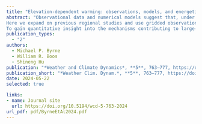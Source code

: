 ```yaml
---
title: "Elevation-dependent warming: observations, models, and energetic mechanisms"
abstract: "Observational data and numerical models suggest that, under climate change, elevated land surfaces warm faster than non-elevated ones. Proposed drivers of this “elevation-dependent warming” (EDW) include surface albedo and water vapour feedbacks, the temperature dependence of longwave emission, and aerosols. Yet the relative importance of each proposed mechanism both regionally and at large scales is unclear, highlighting an incomplete physical understanding of EDW.
Here we expand on previous regional studies and use gridded observations, atmospheric reanalysis, and a range of climate model simulations to investigate EDW over the historical period across the tropics and subtropics (40° S to 40° N). Observations, reanalysis, and fully coupled models exhibit annual mean warming trends (1959–2014), binned by surface elevation, which are larger over elevated surfaces and broadly consistent across datasets. EDW varies by season, with stronger observed signals in local winter and autumn. Analysis of large ensembles of single-forcing simulations (1959–2005) suggests historical EDW is likely a forced response of the climate system rather than an artefact of internal variability and is primarily driven by increasing greenhouse gas concentrations.
To gain quantitative insight into the mechanisms contributing to large-scale EDW, a forcing–feedback framework based on top-of-atmosphere energy balance is applied to the fully coupled models. This framework identifies the Planck and surface albedo feedbacks as being robust drivers of EDW (i.e. enhancing warming over elevated surfaces), with energy transport by the atmospheric circulation also playing an important role. In contrast, water vapour and cloud feedbacks along with weaker radiative forcing in elevated regions oppose EDW. Implications of the results for understanding future EDW are discussed."
publication_types:
  - "2"
authors:
  - Michael P. Byrne
  - William R. Boos
  - Shineng Hu
publication: "*Weather and Climate Dynamics*, **5**, 763–777, https://doi.org/10.5194/wcd-5-763-2024"
publication_short: "*Weather Clim. Dynam.*, **5**, 763–777, https://doi.org/10.5194/wcd-5-763-2024"
date: 2024-05-22
selected: true

links:
- name: Journal site
  url: https://doi.org/10.5194/wcd-5-763-2024
url_pdf: pdf/ByrneEtAl2024.pdf
---
```

